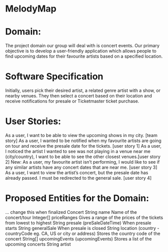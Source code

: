 # MelodyMap

# Domain:
The project domain our group will deal with is concert events. Our primary objective is to develop a user-friendly
application which allows people to find upcoming dates for their favourite artists based on a specified location. 

# Software Specification
Initially, users pick their desired artist, a related genre artist with a show, or nearby venues. They then select a 
concert based on their location and receive notifications for presale or Ticketmaster ticket purchase.

# User Stories:
As a user, I want to be able to view the upcoming shows in my city. [team story]
As a user, I wanted to be notified when my favourite artists are going on tour and receive the presale date for the tickets. [user story 1]
As a user, I noticed the artist I wanted to see was not playing in a venue near me (city/country), I want to be able to see the other closest venues.[user story 2]
New:
As a user, my favourite artist isn’t performing, I would like to see if any similar artists have any concert dates that are near me. [user story 3]
As a user, I want to view the artist’s concert, but the presale date has already passed. I must be redirected to the general sale. [user story 4]

# Proposed Entities for the Domain:
... change this when finalized
Concert
String name
Name of the concert/tour
Integer[] priceRanges
Gives a range of the prices of the tickets from lowest to highest
String presale (preSaleDateTime)
When presale starts
String generalSale
When presale is closed
String location (country - countryCode eg. CA, US or city or address)
Stores the country code of the concert
String[] upcomingEvents (upcomingEvents)
Stores a list of the upcoming concerts
String artist

